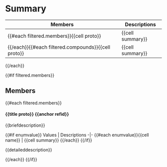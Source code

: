 # Summary

 Members | Descriptions 
-|-
{{#each filtered.members}}{{cell proto}} | {{cell summary}}
{{/each}}{{#each filtered.compounds}}{{cell proto}} | {{cell summary}}
{{/each}}

{{#if filtered.members}}
## Members

{{#each filtered.members}}
#### {{title proto}} {{anchor refid}}

{{briefdescription}}

{{#if enumvalue}}
 Values | Descriptions 
-|-
{{#each enumvalue}}{{cell name}} | {{cell summary}}
{{/each}}
{{/if}}

{{detaileddescription}}

{{/each}}
{{/if}}
